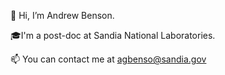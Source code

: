 👋 Hi, I’m Andrew Benson.

🎓I'm a post-doc at Sandia National Laboratories.

📫 You can contact me at agbenso@sandia.gov
